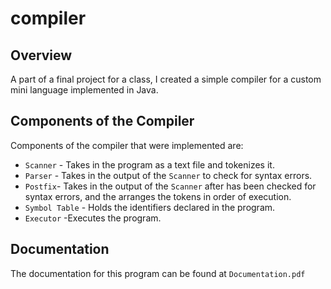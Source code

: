 # compiler

## Overview
A part of a final project for a class, I created a simple compiler for a custom mini language implemented in Java.

## Components of the Compiler
Components of the compiler that were implemented are:
* `Scanner` - Takes in the program as a text file and tokenizes it.
* `Parser` - Takes in the output of the `Scanner` to check for syntax errors.
* `Postfix`- Takes in the output of the `Scanner` after has been checked for syntax errors, and the arranges the tokens in order of execution. 
* `Symbol Table` - Holds the identifiers declared in the program.
* `Executor` -Executes the program.

## Documentation
The documentation for this program can be found at `Documentation.pdf`
